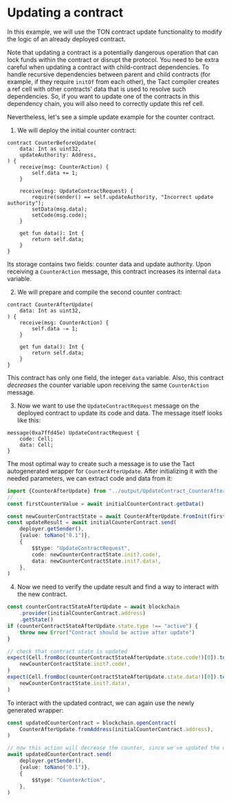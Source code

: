 # Updating a contract

In this example, we will use the TON contract update functionality to modify the logic of an already deployed contract.

Note that updating a contract is a potentially dangerous operation that can lock funds within the contract or disrupt the protocol.
You need to be extra careful when updating a contract with child-contract dependencies. To handle recursive dependencies between parent and child contracts (for example, if they require `initOf` from each other), the Tact compiler creates a ref cell with other contracts' data that is used to resolve such dependencies. So, if you want to update one of the contracts in this dependency chain, you will also need to correctly update this ref cell.

Nevertheless, let's see a simple update example for the counter contract.

1. We will deploy the initial counter contract:

```tact
contract CounterBeforeUpdate(
    data: Int as uint32,
    updateAuthority: Address,
) {
    receive(msg: CounterAction) {
        self.data += 1;
    }

    receive(msg: UpdateContractRequest) {
        require(sender() == self.updateAuthority, "Incorrect update authority");
        setData(msg.data);
        setCode(msg.code);
    }

    get fun data(): Int {
        return self.data;
    }
}
```

Its storage contains two fields: counter data and update authority. Upon receiving a `CounterAction` message, this contract increases its internal `data` variable.

2. We will prepare and compile the second counter contract:

```tact
contract CounterAfterUpdate(
    data: Int as uint32,
) {
    receive(msg: CounterAction) {
        self.data -= 1;
    }

    get fun data(): Int {
        return self.data;
    }
}
```

This contract has only one field, the integer `data` variable. Also, this contract _decreases_ the counter variable upon receiving the same `CounterAction` message.

3. Now we want to use the `UpdateContractRequest` message on the deployed contract to update its code and data. The message itself looks like this:

```tact
message(0xa7ffd45e) UpdateContractRequest {
    code: Cell;
    data: Cell;
}
```

The most optimal way to create such a message is to use the Tact autogenerated wrapper for `CounterAfterUpdate`. After initializing it with the needed parameters, we can extract code and data from it:

```ts
import {CounterAfterUpdate} from "../output/UpdateContract_CounterAfterUpdate"
// ...
const firstCounterValue = await initialCounterContract.getData()

const newCounterContractState = await CounterAfterUpdate.fromInit(firstCounterValue)
const updateResult = await initialCounterContract.send(
    deployer.getSender(),
    {value: toNano("0.1")},
    {
        $$type: "UpdateContractRequest",
        code: newCounterContractState.init?.code!,
        data: newCounterContractState.init?.data!,
    },
)
```

4. Now we need to verify the update result and find a way to interact with the new contract.

```ts
const counterContractStateAfterUpdate = await blockchain
    .provider(initialCounterContract.address)
    .getState()
if (counterContractStateAfterUpdate.state.type !== "active") {
    throw new Error("Contract should be active after update")
}

// check that contract state is updated
expect(Cell.fromBoc(counterContractStateAfterUpdate.state.code!)[0]).toEqualCell(
    newCounterContractState.init?.code!,
)
expect(Cell.fromBoc(counterContractStateAfterUpdate.state.data!)[0]).toEqualCell(
    newCounterContractState.init?.data!,
)
```

To interact with the updated contract, we can again use the newly generated wrapper:

```ts
const updatedCounterContract = blockchain.openContract(
    CounterAfterUpdate.fromAddress(initialCounterContract.address),
)

// now this action will decrease the counter, since we've updated the contract code
await updatedCounterContract.send(
    deployer.getSender(),
    {value: toNano("0.1")},
    {
        $$type: "CounterAction",
    },
)
```
